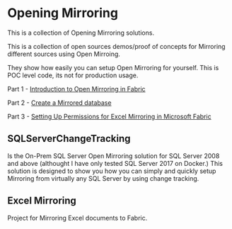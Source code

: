 # Opening Mirroring

This is a collection of Opening Mirroring solutions. 

This is a collection of open sources demos/proof of concepts for Mirroring different sources using Open Mirroing.


They show how easily you can setup Open Mirroring for yourself.
This is POC level code, its not for production usage.

Part 1 - [Introduction to Open Mirroring in Fabric](https://youtu.be/q_ZVJ3XMH7I)

Part 2 - [Create a Mirrored database](https://youtu.be/tiHHw2Hj848)

Part 3 - [Setting Up Permissions for Excel Mirroring in Microsoft Fabric](https://youtu.be/85xWqWHfWbU)



## SQLServerChangeTracking

Is the On-Prem SQL Server Open Mirroring solution for SQL Server 2008 and above (althought I have only tested SQL Server 2017 on Docker.)   This solution is designed to show you how you can simply and quickly setup Mirroring from virtually any SQL Server by using change tracking.

## Excel Mirroring
Project for Mirroring Excel documents to Fabric.





